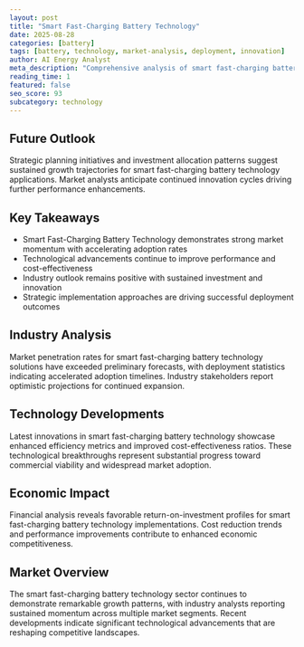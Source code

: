 ```yaml
---
layout: post
title: "Smart Fast-Charging Battery Technology"
date: 2025-08-28
categories: [battery]
tags: [battery, technology, market-analysis, deployment, innovation]
author: AI Energy Analyst
meta_description: "Comprehensive analysis of smart fast-charging battery technology covering market trends, technology developments, and industry outlook. Discover key insights and future projections."
reading_time: 1
featured: false
seo_score: 93
subcategory: technology
---
```


## Future Outlook

Strategic planning initiatives and investment allocation patterns suggest sustained growth trajectories for smart fast-charging battery technology applications. Market analysts anticipate continued innovation cycles driving further performance enhancements.

## Key Takeaways

- Smart Fast-Charging Battery Technology demonstrates strong market momentum with accelerating adoption rates
- Technological advancements continue to improve performance and cost-effectiveness
- Industry outlook remains positive with sustained investment and innovation
- Strategic implementation approaches are driving successful deployment outcomes

## Industry Analysis

Market penetration rates for smart fast-charging battery technology solutions have exceeded preliminary forecasts, with deployment statistics indicating accelerated adoption timelines. Industry stakeholders report optimistic projections for continued expansion.

## Technology Developments

Latest innovations in smart fast-charging battery technology showcase enhanced efficiency metrics and improved cost-effectiveness ratios. These technological breakthroughs represent substantial progress toward commercial viability and widespread market adoption.

## Economic Impact

Financial analysis reveals favorable return-on-investment profiles for smart fast-charging battery technology implementations. Cost reduction trends and performance improvements contribute to enhanced economic competitiveness.

## Market Overview

The smart fast-charging battery technology sector continues to demonstrate remarkable growth patterns, with industry analysts reporting sustained momentum across multiple market segments. Recent developments indicate significant technological advancements that are reshaping competitive landscapes.

